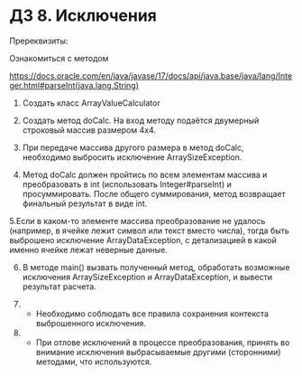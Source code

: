 # ДЗ 8. Исключения


Пререквизиты:

Ознакомиться с методом

https://docs.oracle.com/en/java/javase/17/docs/api/java.base/java/lang/Integer.html#parseInt(java.lang.String)



1. Создать класс ArrayValueCalculator



2. Создать метод doCalc. На вход методу подаётся двумерный строковый массив размером 4х4.



3. При передаче массива другого размера в метод doCalc, необходимо выбросить исключение ArraySizeException.



4. Метод doCalc должен пройтись по всем элементам массива и преобразовать в int (использовать Integer#parseInt) и просуммировать. После общего суммирования, метод возвращает финальный результат в виде int.



5.Если в каком-то элементе массива преобразование не удалось (например, в ячейке лежит символ или текст вместо числа), тогда быть выброшено исключение ArrayDataException, с детализацией в какой именно ячейке лежат неверные данные.



6. В методе main() вызвать полученный метод, обработать возможные исключения ArraySizeException и ArrayDataException, и вывести результат расчета.



7. * Необходимо соблюдать все правила сохранения контекста выброшенного исключения.



8. * При отлове исключений в процессе преобразования, принять во внимание исключения выбрасываемые другими (сторонними) методами, что используются.
